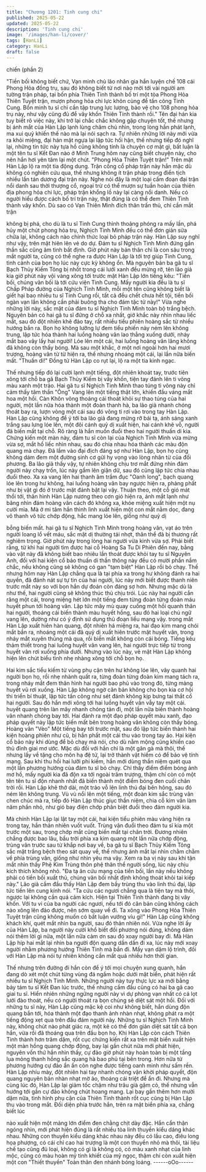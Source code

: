 ```yaml
---
title: "Chương 1201: Tinh cung chi"
published: 2025-05-22
updated: 2025-05-22
description: 'Tinh cung chi'
image: '/images/han-li/cover/'
tags: [HanLi]
category: HanLi
draft: false
---
```


chiến (phần 2)

"Tiền bối không biết chứ, Vạn minh chủ lão nhân gia hắn luyện
chế 108 cái Phong Hỏa đồng trụ, sau đó không biết từ nơi nào
mời tới vài người am tường trận pháp, tại bốn phía Thiên Tinh
thành bố trí một tòa Phong Hỏa Thiên Tuyệt trận, mượn phong
hỏa chi lực khôn cùng để tấn công Tinh Cung. Bổn minh tu sĩ chỉ
cần tập trung lực lượng, bảo vệ cho 108 phong hỏa trụ này, như
vậy cũng đủ để vây khốn Thiên Tinh thành rồi."
Tên đại hán kia tuy biết rõ việc này, khi trở lại chắc chắc không
gặp chuyện tốt, thế nhưng bị ánh mắt của Hàn Lập lạnh lùng
chăm chú nhìn, trong lòng hắn phát lạnh, ma xui quỷ khiến thế
nào mà lại nói sạch ra.
Tự nhiên những lời này mới vừa ra khỏi miệng, đại hán mặt ngựa
lại lập tức hối hận, thế nhưng tiếp đó nghĩ lại, những tin tức này
tựa hồ cũng không tính là chuyện cơ mật gì, bất luận là một tên tu
sĩ Kết Đan nào ở Minh Trung hôm nay cũng biết chuyện này, cho
nên hắn hơi yên tâm lại một chút.
"Phong Hỏa Thiên Tuyệt trận!" Trên mặt Hàn Lập lộ ra một tia
động dung.
Trận công cổ pháp trận này hắn mặc dù không có nghiên cứu
qua, thế nhưng không ít trận pháp trong điển tịch nhiều lần tán
dương đại trận này. Nghe nói đây là một loại cấm đoạn đại trận
nổi danh sau thời thượng cổ, ngoại trừ có thể mượn sự tuần hoàn
của thiên địa phong hỏa chi lực, pháp trận khổng lồ này lại càng
nổi danh. Nếu có người hiểu được cách bố trí trận này, thật đúng
là có thể đem Thiên Tinh thành vây khốn.
Dù sao có Vạn Thiên Minh đích thân trấn thủ, chỉ cần mắt trận

không bị phá, cho dù là tu sĩ Tinh Cung thỉnh thoảng phóng ra
mấy lần, phá hủy một chút phong hỏa trụ, Nghịch Tinh Minh đều
có thể đơn giản sửa chữa lại, không cách nào chính thức loại bỏ
pháp trận này.
Hàn Lập suy nghĩ như vậy, trên mặt hiên lên vẻ do dự. Đám tu sĩ
Nghịch Tinh Minh đứng gần thần sắc cũng âm tình bất định.
Giờ phút này bản thân chỉ là con sâu trong mắt người ta, cũng có
thể nghe ra được Hàn Lập là tới trợ giúp Tinh Cung, tình cảnh
của bọn họ lúc này cực kỳ không ổn.
Mà nguyên bản ba gã tu sĩ Bạch Thủy Kiếm Tông bị nhốt trong
cái lưới xanh đều mừng rỡ, tên lão giả kia giờ phút này vội vàng
xông tới trước mặt Hàn Lập lớn tiếng kêu:
"Tiền bối, chúng vãn bối là tới cứu viện Tinh Cung. Mấy người kia
đều là tu sĩ Chấp Pháp đường của Nghịch Tinh Minh, mỗi một tên
cũng không biết là giết hại bao nhiêu tu sĩ Tinh Cung rồi, tất cả
đều chết chưa hết tội, tiền bối ngàn vạn lần không cần phải buông
tha cho đám tặc tử này!"
Vừa nghe những lời này, sắc mặt của đám tu sĩ Nghịch Tinh Minh
toàn bộ trắng bệch.
Nguyên bản có hai gã tu sĩ đứng ở chỗ xa nhất, giờ khắc này
nhìn nhau liếc mắt, sau đó đột nhiên khẽ đảo tay, rất nhiều tiểu
phiên hoàng sắc từ nhiều hướng bắn ra. Bọn họ không lưỡng lự
đem tiểu phiến này ném lên không trung, lập tức hóa thành hai
luồng hoàng vân lao thẳng xuống dưới, nháy mắt bao vây lấy hai
người!
Lóe lên một cái, hai luồng hoàng vân lăng không đã không còn
thấy bóng.
Mà sau một khắc, ở một nơi ngoài hơn hai mươi trượng, hoàng
vân từ từ hiện ra, thế nhưng nhoáng một cái, lại lần nữa biến mất.
"Thuấn di!" Đồng tử Hàn Lập co rụt lại, lộ ra một tia kinh ngạc.

Thế nhưng tiếp đó lại cười lạnh một tiếng, đột nhiên khoát tay,
trước tiên xông tới chỗ ba gã Bạch Thủy Kiếm bị vây khốn, tiện
tay đánh lên ti võng màu xanh một trảo.
Hai gã tu sĩ Nghịch Tinh Minh thao túng ti võng này chỉ cảm thấy
tâm thần "Ông" Vang lên một tiếng thật lớn, khiến đầu váng mắt
hoa một hồi.
Càn Khôn võng thoáng cái thoát khỏi sự thao túng của hai người,
một lần nữa hóa thành một đoàn thanh hà, ba lão giả nhanh
chóng thoát bay ra, lượn vòng một cái sau đó võng ti rơi vào trong
tay Hàn Lập.
Hàn Lập cũng không để ý tới ba lão giả đang mừng rỡ bái tạ, ánh
sáng xanh trắng sau lưng lóe lên, một đôi cánh quỷ dị xuất hiện,
hai cánh khẽ vỗ, người đã biến mất tại chỗ. Rõ ràng là hắn muốn
đuổi theo hai người thuấn di kia.
Chứng kiến một màn này, đám tu sĩ còn lại của Nghịch Tinh Minh
vừa mừng vừa sợ, mắt hổ liếc nhìn nhau, sau đó chia nhau hóa
thành các màu độn quang mà chạy.
Đã lầm vào đại địch đáng sợ như Hàn Lập, bọn họ cũng không
dám đem một đường sinh cơ gửi hy vọng vào lòng nhân từ của
đối phương.
Ba lão giả thấy vậy, tự nhiên không chịu trơ mắt đứng nhìn đám
người này chạy trốn, lúc này gầm lên giận dữ, sau đó cũng lập
tức chia nhau đuổi theo.
Xa xa vang lên hai thanh âm trầm đục "Oanh long", bạch quang
lóe lên trong hư không, hai luồng hoàng vân bay ngược hiện ra,
phảng phất như bị vật gì đó ở trước mặt đánh bật lại vậy.
Thuận theo, một cỗ gió mát thổi tới, thân hình Hàn Lập nương
theo cơn gió hiện ra, ánh mắt lạnh như băng nhìn đám hoàng vân
cách đó không xa, khóe miệng xuất hiện một nụ cười mỉa.
Mà ở mi tâm hắn thình lình xuất hiện một con mắt nằm dọc, đang
vô thanh vô tức chớp động, hắc mang lóe lên, giống như quỷ dị

bỗng biến mất.
hai gã tu sĩ Nghịch Tinh Minh trong hoàng vân, vạt áo trên người
loang lổ vết máu, sắc mặt dị thường tái nhợt, thân thể đã bị
thương rất nghiêm trọng.
Giờ phút này trong lòng hai người vừa kinh vừa sợ.
Phải biết rằng, từ khi hai người tìm được hai cỗ Hoàng Sa Tu Di
Phiên đến nay, bằng vào vật này đã không biết bao nhiêu lần
thoát được khỏi tay tu sĩ Nguyên Anh, đối với hai kiện cổ bảo
thuấn di thần thông này đều có mười phần nắm chắc, nếu không
cũng sẽ không có gan "tạm biệt" Hàn Lập rồi bỏ chạy.
Thế nhưng hôm nay Hàn Lập chẳng qua là tại phía xa trong hư
không đánh ra hai quyền, đã đánh nát sự tự tin của hai người, lúc
này mới biết được thanh niên trước mắt này so với bọn hắn dự
đoán còn đáng sợ hơn.
Nhưng mặc dù là như thế, hai người cũng sẽ không thúc thủ chịu
trói.
Lúc này hai người cắn răng một cái, trong miệng hét lớn một tiếng
đem từng đoàn từng đoàn máu huyết phun tới hoàng vân.
Lập tức mây mù quay cuồng một hồi quanh thân hai người,
thoáng cái biến thành màu huyết hồng, sau đó hai loại chú ngữ
vang lên, dường như có ý định sử dụng thủ đoạn liều mạng vậy.
trong mắt Hàn Lập xuất hiên hàn quang, đột nhiên há miệng ra,
hai đạo kim mang chói mắt bắn ra, nhoáng một cái đã quỷ dị xuất
hiên trước mặt huyết vân, trong nháy mắt xuyên thủng mà qua,
rồi biến mất không còn cái bóng.
Tiếng kêu thảm thiết trong hai luồng huyết vân vang lên, hai
người trực tiếp từ trong huyết vân rơi xuống phía dưới.
Nhưng vào lúc này, vẻ mặt Hàn Lập không hiện lên chút biểu tình
nhẹ nhàng xông tới chỗ bọn họ.

Hai kim sắc tiểu kiếm từ vùng phụ cận trên hư không lóe lên, vây
quanh hai người bọn họ, rồi nhẹ nhành quất ra, từng đoàn từng
đoàn kim mang tách ra, trong nháy mắt đem thân hình hai người
bao phủ vào trong đó, từng mảng huyết vũ rơi xuống.
Hàn Lập không ngờ căn bản không cho bọn kia cơ hội thi triển bí
thuật, lập tức tấn công như sét đánh không kịp bưng tai thắt cổ
hai người.
Sau đó hắn mới xông tới hai luồng huyết vân vẫy tay một cái.
huyết quang trên làn mây nhanh chóng tản đi, một lần nữa biến
thành hoàng vân nhanh chóng bay tới.
Hai đánh ra một đạo pháp quyết màu xanh, đạo pháp quyết này
lập tức biến mất bên trong hoàng vân không còn thấy bóng.
Hoàng vân "Vèo" Một tiếng bay tới trước mặt, sau đó lập tức biến
thành hai kiện hoàng phiên như cũ, bị hắn phất một cái thu vào
trong tay áo.
Hai kiện cổ bảo này khi dùng để bỏ chạy mà nói, cho dù nằm
mộng cũng khiến cao thủ đỉnh giai mơ ước. Mặc dù đối với hắn
chỉ là một gân gà mà thôi, thế nhưng lấy về tặng cho môn hạ đệ
tử, lại trở thành vật hiếm có để bảo vệ tính mạng.
Sau khi thu hồi hai lưỡi phi kiếm, hắn mới dùng thần niệm quét
qua một lần phương hướng của đám tu sĩ bỏ chạy.
Chỉ thấy điểm điểm bóng ảnh mơ hồ, mấy người kia đã độn xa tới
ngoài trăm trượng, thậm chí còn có một tên tên tu sĩ độn nhanh
nhất đã biến thành một điểm bóng đen cuối chân trời rồi.
Hàn Lập khẽ thở dài, một trảo vỗ lên linh thú đại bên hông, sau đó
ném lên không trung.
Vù vù nổi lên một tiếng, một đoàn kim sắc trùng vân chen chúc
mà ra, tiếp đó Hàn Lập thúc giục thần niệm, chia cỗ kim vân làm
năm phần nhỏ, như gió bay điện chớp phân biệt đuổi theo đám
người kia.

Mà chính Hàn Lập lại lật tay một cái, hai kiện tiểu phiên màu vàng
hiện ra trong tay, hắn thản nhiên vuốt vuốt.
Trùng vân đuổi theo đám tu sĩ kia một trước một sau, trong chớp
mắt cũng biến mất tại chân trời.
Đương nhiên chẳng được bao lâu, bầu trời phía xa kim quang
một lần nữa chớp động, trùng vân trước sau từ khắp nơi bay về,
ba gã tu sĩ Bạch Thủy Kiếm Tông sắc mặt trắng bệch theo sát
quay về, thế nhưng ánh mắt lại nhìn chằm chằm về phía trùng
vân, giống như nhìn yêu ma vậy.
Xem ra ba vị này sau khi tận mắt nhìn thấy Phệ Kim Trùng thôn
phệ thân thể người sống, lúc này chịu kích thích không nhỏ.
"Đa tạ ân cứu mạng của tiền bối, lần này nếu không phải có tiền
bối xuất thủ, chúng vãn bối nhất định không thoát khỏi tai kiếp
này." Lão giả cầm đầu thấy Hàn Lập đem bầy trùng thu vào linh
thú đại, lập tức tiến lên cung kính nói.
"Ta cứu các ngươi chẳng qua là tiện tay mà thôi, ngược lại không
cần quá cảm kích. Hiện tại Thiên Tinh thành đang bị vây khốn.
Với tu vi của ba người các ngươi, nếu tới đó căn bản cũng không
cách nào xông lên đảo được, nên sớm quay về đi. Ta xông vào
Phong Hỏa Thiên Tuyệt trận cũng không muốn có bất luận vướng
víu gì!" Hàn Lập cũng không khách khí, quét mắt nhìn ba người,
sau đó thản nhiên nói.
Vừa nghe lời ấy của Hàn Lập, ba người này cười khổ biết đối
phương nói đúng, không dám nói thêm lời gì nữa, một lần nữa
cảm ơn sau đó xoay người bay đi.
Mà Hàn Lập híp hai mắt lại nhìn ba người độn quang dần dần đi
xa, lúc này mới xoay người nhằm phương hướng Thiên Tinh mà
bắn đi.
Mấy vạn dặm lộ trình, đối với Hàn Lập mà nói tự nhiên không cần
mất quá nhiều hơn thời gian.

Thế nhưng trên đường đi hắn còn để ý tới mọi chuyện xung
quanh, hắn đang dò xét một chút từng vùng đá ngầm hoặc dưới
mặt biển, phát hiện rất nhiều tu sĩ Nghịch Tinh Minh.
Những người này tuy thực lực xa mới bằng bảy tám tu sĩ Kết Đan
lúc trước, thế nhưng cầm đầu cũng có hai ba gã cao giai tu sĩ.
Hiển nhiên những ngững người này vì dự phòng vạn nhất có cá
lọt lưới đào thoát, nếu có người thoát ra bọn chúng sẽ diệt sát
một hồi.
Đối với những tu sĩ này, Hàn Lập cũng mặc kệ coi như không biết,
hắn dùng độn quang bắn tới, hóa thành một đạo thanh ảnh nhàn
nhạt, không phát ra một tiếng động xẹt qua trên đầu đám người
này.
Những tu sĩ Nghịch Tinh Minh này, không chút nào phát giác ra,
một kẻ có thể đơn giản diệt sát tất cả bọn hắn, vừa rồi đã thoáng
qua trên đầu bọn họ.
Khi Hàn Lập còn cách Thiên Tinh thành hơn trăm dặm, rốt cục
chứng kiến rất xa trên mặt biển xuất hiện một màn hồng quang
chớp động, bay lại gần chút nữa mới phát hiện, nguyên vốn thứ
hắn nhìn thấy, cự đảo giờ phút này hoàn toàn bị một tầng lụa
mỏng thanh hồng sắc quang hà bao phủ tại bên trong.
Hơn nữa từ phương hướng cự đảo ẩn ẩn còn nghe được tiếng
oanh minh như sấm rền.
Hàn Lập nhíu mày, đột nhiên hai tay nhanh chóng vận khời pháp
quyết, độn quang nguyên bản nhàn nhạt mờ ảo, thoáng cái triệt
để ẩn đi.
Nhưng mà cùng lúc đó, Hàn Lập lại giảm tốc chậm như trâu già
gặm cỏ, thế nhưng vẫn hướng tới gần cự đảo không chút hoang
mang.
Lại bay gần thêm hơn mười dặm nữa, tình hình phụ cận của
Thiên Tinh thành rốt cục cũng bị Hàn Lập thu vào trong mắt.
Đối diện phía trước hắn, trên ra mặt biển phía xa, chẳng biết lúc

nào xuất hiện một mảng lớn điểm đen chằng chịt dày đặc. Hắn
cẩn thận ngóng nhìn, mới phát hiện đúng là rất nhiều tòa linh
thuyền kiểu dáng khác nhau.
Những con thuyền kiểu dáng khác nhau này đều có lầu cao, điêu
long họa phượng, có cái chỉ cao hai trượng là một con thuyền nhỏ
mà thôi, tài liệu chế tạo cũng đủ loại, không có gì là không có, có
màu xanh nhạt của linh mộc, cũng có màu hoàn mỹ tinh khiết của
mỹ ngọc, thậm chí còn xuất hiện một con "Thiết thuyền" Toàn
thân đen nhánh bóng loáng.
------oOo------
